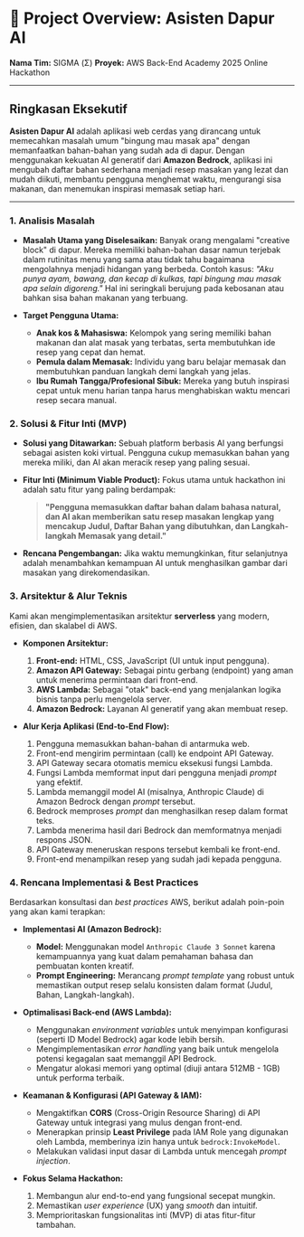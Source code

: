 # 📄 Project Overview: Asisten Dapur AI

**Nama Tim:** SIGMA (Σ)
**Proyek:** AWS Back-End Academy 2025 Online Hackathon

---

## Ringkasan Eksekutif

**Asisten Dapur AI** adalah aplikasi web cerdas yang dirancang untuk memecahkan masalah umum "bingung mau masak apa" dengan memanfaatkan bahan-bahan yang sudah ada di dapur. Dengan menggunakan kekuatan AI generatif dari **Amazon Bedrock**, aplikasi ini mengubah daftar bahan sederhana menjadi resep masakan yang lezat dan mudah diikuti, membantu pengguna menghemat waktu, mengurangi sisa makanan, dan menemukan inspirasi memasak setiap hari.

---

### 1. Analisis Masalah

* **Masalah Utama yang Diselesaikan:**
    Banyak orang mengalami "creative block" di dapur. Mereka memiliki bahan-bahan dasar namun terjebak dalam rutinitas menu yang sama atau tidak tahu bagaimana mengolahnya menjadi hidangan yang berbeda. Contoh kasus: *"Aku punya ayam, bawang, dan kecap di kulkas, tapi bingung mau masak apa selain digoreng."* Hal ini seringkali berujung pada kebosanan atau bahkan sisa bahan makanan yang terbuang.

* **Target Pengguna Utama:**
    * **Anak kos & Mahasiswa:** Kelompok yang sering memiliki bahan makanan dan alat masak yang terbatas, serta membutuhkan ide resep yang cepat dan hemat.
    * **Pemula dalam Memasak:** Individu yang baru belajar memasak dan membutuhkan panduan langkah demi langkah yang jelas.
    * **Ibu Rumah Tangga/Profesional Sibuk:** Mereka yang butuh inspirasi cepat untuk menu harian tanpa harus menghabiskan waktu mencari resep secara manual.

### 2. Solusi & Fitur Inti (MVP)

* **Solusi yang Ditawarkan:**
    Sebuah platform berbasis AI yang berfungsi sebagai asisten koki virtual. Pengguna cukup memasukkan bahan yang mereka miliki, dan AI akan meracik resep yang paling sesuai.

* **Fitur Inti (Minimum Viable Product):**
    Fokus utama untuk hackathon ini adalah satu fitur yang paling berdampak:
    > **"Pengguna memasukkan daftar bahan dalam bahasa natural, dan AI akan memberikan satu resep masakan lengkap yang mencakup Judul, Daftar Bahan yang dibutuhkan, dan Langkah-langkah Memasak yang detail."**

* **Rencana Pengembangan:**
    Jika waktu memungkinkan, fitur selanjutnya adalah menambahkan kemampuan AI untuk menghasilkan gambar dari masakan yang direkomendasikan.

### 3. Arsitektur & Alur Teknis

Kami akan mengimplementasikan arsitektur **serverless** yang modern, efisien, dan skalabel di AWS.

* **Komponen Arsitektur:**
    1.  **Front-end:** HTML, CSS, JavaScript (UI untuk input pengguna).
    2.  **Amazon API Gateway:** Sebagai pintu gerbang (endpoint) yang aman untuk menerima permintaan dari front-end.
    3.  **AWS Lambda:** Sebagai "otak" back-end yang menjalankan logika bisnis tanpa perlu mengelola server.
    4.  **Amazon Bedrock:** Layanan AI generatif yang akan membuat resep.

* **Alur Kerja Aplikasi (End-to-End Flow):**
    1.  Pengguna memasukkan bahan-bahan di antarmuka web.
    2.  Front-end mengirim permintaan (call) ke endpoint API Gateway.
    3.  API Gateway secara otomatis memicu eksekusi fungsi Lambda.
    4.  Fungsi Lambda memformat input dari pengguna menjadi *prompt* yang efektif.
    5.  Lambda memanggil model AI (misalnya, Anthropic Claude) di Amazon Bedrock dengan *prompt* tersebut.
    6.  Bedrock memproses *prompt* dan menghasilkan resep dalam format teks.
    7.  Lambda menerima hasil dari Bedrock dan memformatnya menjadi respons JSON.
    8.  API Gateway meneruskan respons tersebut kembali ke front-end.
    9.  Front-end menampilkan resep yang sudah jadi kepada pengguna.

### 4. Rencana Implementasi & Best Practices

Berdasarkan konsultasi dan *best practices* AWS, berikut adalah poin-poin yang akan kami terapkan:

* **Implementasi AI (Amazon Bedrock):**
    * **Model:** Menggunakan model `Anthropic Claude 3 Sonnet` karena kemampuannya yang kuat dalam pemahaman bahasa dan pembuatan konten kreatif.
    * **Prompt Engineering:** Merancang *prompt template* yang robust untuk memastikan output resep selalu konsisten dalam format (Judul, Bahan, Langkah-langkah).

* **Optimalisasi Back-end (AWS Lambda):**
    * Menggunakan *environment variables* untuk menyimpan konfigurasi (seperti ID Model Bedrock) agar kode lebih bersih.
    * Mengimplementasikan *error handling* yang baik untuk mengelola potensi kegagalan saat memanggil API Bedrock.
    * Mengatur alokasi memori yang optimal (diuji antara 512MB - 1GB) untuk performa terbaik.

* **Keamanan & Konfigurasi (API Gateway & IAM):**
    * Mengaktifkan **CORS** (Cross-Origin Resource Sharing) di API Gateway untuk integrasi yang mulus dengan front-end.
    * Menerapkan prinsip **Least Privilege** pada IAM Role yang digunakan oleh Lambda, memberinya izin hanya untuk `bedrock:InvokeModel`.
    * Melakukan validasi input dasar di Lambda untuk mencegah *prompt injection*.

* **Fokus Selama Hackathon:**
    1.  Membangun alur end-to-end yang fungsional secepat mungkin.
    2.  Memastikan *user experience* (UX) yang *smooth* dan intuitif.
    3.  Memprioritaskan fungsionalitas inti (MVP) di atas fitur-fitur tambahan.